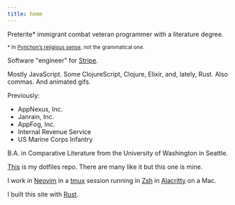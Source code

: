 ```yaml
---
title: home
---
```

<section class="lead">
<p>Preterite* immigrant combat veteran programmer with a literature degree.</p>
<small>* In <a
href="https://gravitys-rainbow.pynchonwiki.com/wiki/index.php?title=P#preterite">Pynchon’s
religious sense</a>, not the grammatical one.</small>
</section>

Software "engineer" for [Stripe](https://stripe.com/).

Mostly JavaScript. Some ClojureScript, Clojure, Elixir, and, lately, Rust. Also
commas. And animated gifs.

Previously:
* AppNexus, Inc.
* Janrain, Inc.
* AppFog, Inc.
* Internal Revenue Service
* US Marine Corps Infantry

B.A. in Comparative Literature from the University of Washington in Seattle.

[This](https://github.com/sodiumjoe/dotfiles) is my dotfiles repo. There are
many like it but this one is mine.

I work in [Neovim](https://neovim.io/) in a [tmux](http://tmux.sourceforge.net/)
session running in [Zsh](http://www.zsh.org/) in
[Alacritty](https://github.com/jwilm/alacritty) on a Mac.

I built this site with [Rust](https://www.rust-lang.org/en-US/).
